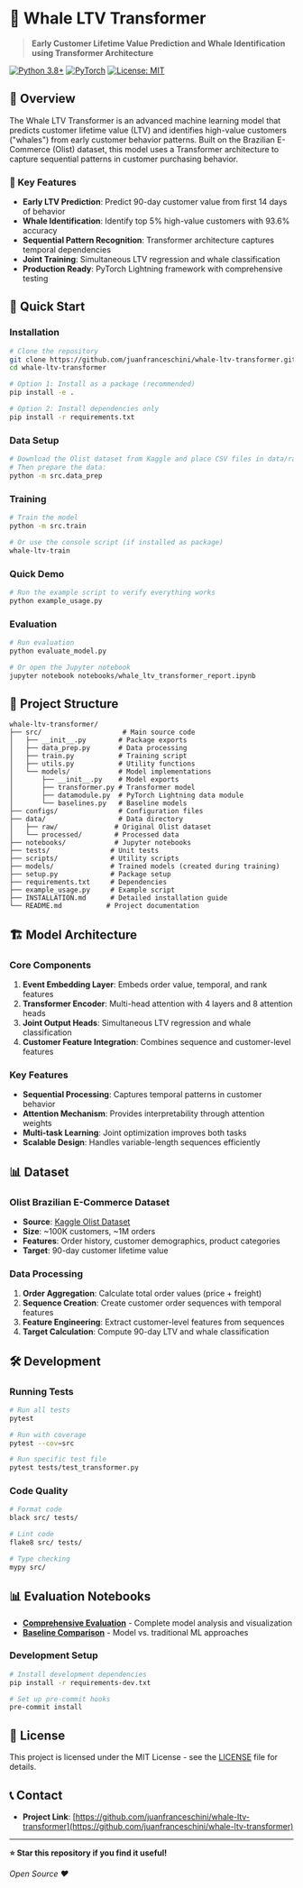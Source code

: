 # 🐋 Whale LTV Transformer

> **Early Customer Lifetime Value Prediction and Whale Identification using Transformer Architecture**

[![Python 3.8+](https://img.shields.io/badge/python-3.8+-blue.svg)](https://www.python.org/downloads/)
[![PyTorch](https://img.shields.io/badge/PyTorch-1.9+-red.svg)](https://pytorch.org/)
[![License: MIT](https://img.shields.io/badge/License-MIT-yellow.svg)](https://opensource.org/licenses/MIT)

## 📖 Overview

The Whale LTV Transformer is an advanced machine learning model that predicts customer lifetime value (LTV) and identifies high-value customers ("whales") from early customer behavior patterns. Built on the Brazilian E-Commerce (Olist) dataset, this model uses a Transformer architecture to capture sequential patterns in customer purchasing behavior.

### 🎯 Key Features

- **Early LTV Prediction**: Predict 90-day customer value from first 14 days of behavior
- **Whale Identification**: Identify top 5% high-value customers with 93.6% accuracy
- **Sequential Pattern Recognition**: Transformer architecture captures temporal dependencies
- **Joint Training**: Simultaneous LTV regression and whale classification
- **Production Ready**: PyTorch Lightning framework with comprehensive testing

## 🚀 Quick Start

### Installation

```bash
# Clone the repository
git clone https://github.com/juanfranceschini/whale-ltv-transformer.git
cd whale-ltv-transformer

# Option 1: Install as a package (recommended)
pip install -e .

# Option 2: Install dependencies only
pip install -r requirements.txt
```

### Data Setup

```bash
# Download the Olist dataset from Kaggle and place CSV files in data/raw/
# Then prepare the data:
python -m src.data_prep
```

### Training

```bash
# Train the model
python -m src.train

# Or use the console script (if installed as package)
whale-ltv-train
```

### Quick Demo

```bash
# Run the example script to verify everything works
python example_usage.py
```

### Evaluation

```bash
# Run evaluation
python evaluate_model.py

# Or open the Jupyter notebook
jupyter notebook notebooks/whale_ltv_transformer_report.ipynb
```

## 📁 Project Structure

```
whale-ltv-transformer/
├── src/                    # Main source code
│   ├── __init__.py        # Package exports
│   ├── data_prep.py       # Data processing
│   ├── train.py           # Training script
│   ├── utils.py           # Utility functions
│   └── models/            # Model implementations
│       ├── __init__.py    # Model exports
│       ├── transformer.py # Transformer model
│       ├── datamodule.py  # PyTorch Lightning data module
│       └── baselines.py   # Baseline models
├── configs/               # Configuration files
├── data/                  # Data directory
│   ├── raw/              # Original Olist dataset
│   └── processed/        # Processed data
├── notebooks/            # Jupyter notebooks
├── tests/               # Unit tests
├── scripts/             # Utility scripts
├── models/              # Trained models (created during training)
├── setup.py             # Package setup
├── requirements.txt     # Dependencies
├── example_usage.py     # Example script
├── INSTALLATION.md      # Detailed installation guide
└── README.md           # Project documentation
```

## 🏗️ Model Architecture

### Core Components

1. **Event Embedding Layer**: Embeds order value, temporal, and rank features
2. **Transformer Encoder**: Multi-head attention with 4 layers and 8 attention heads
3. **Joint Output Heads**: Simultaneous LTV regression and whale classification
4. **Customer Feature Integration**: Combines sequence and customer-level features

### Key Features

- **Sequential Processing**: Captures temporal patterns in customer behavior
- **Attention Mechanism**: Provides interpretability through attention weights
- **Multi-task Learning**: Joint optimization improves both tasks
- **Scalable Design**: Handles variable-length sequences efficiently

## 📊 Dataset

### Olist Brazilian E-Commerce Dataset

- **Source**: [Kaggle Olist Dataset](https://www.kaggle.com/olistbr/brazilian-ecommerce)
- **Size**: ~100K customers, ~1M orders
- **Features**: Order history, customer demographics, product categories
- **Target**: 90-day customer lifetime value

### Data Processing

1. **Order Aggregation**: Calculate total order values (price + freight)
2. **Sequence Creation**: Create customer order sequences with temporal features
3. **Feature Engineering**: Extract customer-level features from sequences
4. **Target Calculation**: Compute 90-day LTV and whale classification

## 🛠️ Development

### Running Tests

```bash
# Run all tests
pytest

# Run with coverage
pytest --cov=src

# Run specific test file
pytest tests/test_transformer.py
```

### Code Quality

```bash
# Format code
black src/ tests/

# Lint code
flake8 src/ tests/

# Type checking
mypy src/
```

## 📊 Evaluation Notebooks

- **[Comprehensive Evaluation](notebooks/whale_ltv_evaluation.ipynb)** - Complete model analysis and visualization
- **[Baseline Comparison](notebooks/baseline_comparison.ipynb)** - Model vs. traditional ML approaches

### Development Setup

```bash
# Install development dependencies
pip install -r requirements-dev.txt

# Set up pre-commit hooks
pre-commit install
```

## 📄 License

This project is licensed under the MIT License - see the [LICENSE](LICENSE) file for details.

## 📞 Contact

- **Project Link**: [https://github.com/juanfranceschini/whale-ltv-transformer](https://github.com/juanfranceschini/whale-ltv-transformer)

---

**⭐ Star this repository if you find it useful!**

*Open Source ❤️* 
